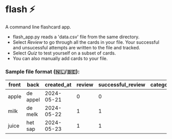 # flash ⚡

A command line flashcard app. 
- flash_app.py reads a 'data.csv' file from the same directory.
- Select *Review* to go through all the cards in your file. Your successful and unsucessful attempts are written to the file and tracked.
- Select *Quiz* to test yourself on a subset of cards.
- You can also manually add cards to your file. 

### Sample file format (🇳🇱/🇧🇪):
| front   | back    | created_at | review | successful_review | category | example | last_review |
|---------|---------|------------|--------|-------------------|----------|---------|-------------|
| apple   | de appel| 2024-05-21 | 0      | 0                 |          |         |             |
| milk    | de melk | 2024-05-22 | 1      | 1                 |          |         |             |
| juice   | het sap | 2024-05-23 | 1      | 1                 |          |         |             |